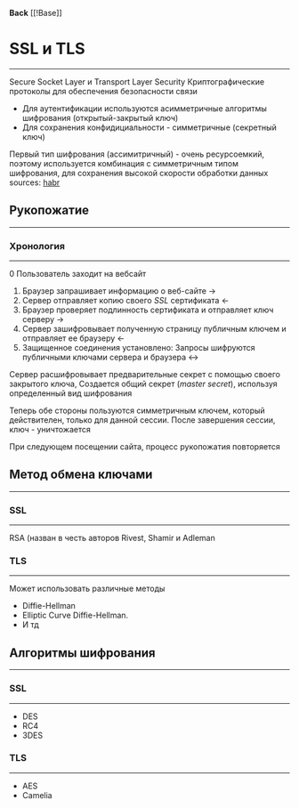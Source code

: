 **Back**
    [[!Base]]

# SSL и TLS
---
Secure Socket Layer и Transport Layer Security
Криптографические протоколы для обеспечения безопасности связи

- Для аутентификации используются асимметричные алгоритмы шифрования (открытый-закрытый ключ)
- Для сохранения конфидициальности - симметричные (секретный ключ)

Первый тип шифрования (ассимитричный) - очень ресурсоемкий, поэтому используется комбинация c симметричным типом шифрования, для сохранения высокой скорости обработки данных
sources: [habr](https://habr.com/ru/companies/1cloud/articles/326292/)

## Рукопожатие
---

### Хронология
---
0 Пользователь заходит на вебсайт

1. Браузер запрашивает информацию о веб-сайте ->
2. Сервер отправляет копию своего *SSL* сертификата <-
3. Браузер проверяет подлинность сертификата и отправляет ключ серверу ->
4. Сервер зашифровывает полученную страницу публичным ключем и отправляет ее браузеру <-
5. Защищенное соединения установлено: Запросы шифруются публичными ключами сервера и браузера <->

Сервер расшифровывает предварительные секрет с помощью своего закрытого ключа,
Создается общий секрет (*master secret*), используя определенный вид шифрования

Теперь обе стороны пользуются симметричным ключем, который действителен, только для данной сессии.
После завершения сессии, ключ - уничтожается

При следующем посещении сайта, процесс рукопожатия повторяется


## Метод обмена ключами
---

### SSL
---
RSA (назван в честь авторов Rivest, Shamir и Adleman


### TLS
---
Может использовать различные методы
- Diffie-Hellman
- Elliptic Curve Diffie-Hellman.
- И тд


## Алгоритмы шифрования
---

### SSL
---
- DES
- RC4
- 3DES


### TLS
---
- AES
- Camelia
